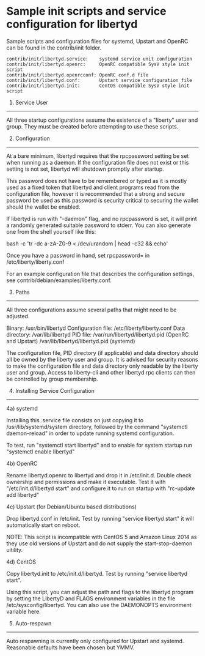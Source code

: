 Sample init scripts and service configuration for libertyd
==========================================================

Sample scripts and configuration files for systemd, Upstart and OpenRC
can be found in the contrib/init folder.

    contrib/init/libertyd.service:    systemd service unit configuration
    contrib/init/libertyd.openrc:     OpenRC compatible SysV style init script
    contrib/init/libertyd.openrcconf: OpenRC conf.d file
    contrib/init/libertyd.conf:       Upstart service configuration file
    contrib/init/libertyd.init:       CentOS compatible SysV style init script

1. Service User
---------------------------------

All three startup configurations assume the existence of a "liberty" user
and group.  They must be created before attempting to use these scripts.

2. Configuration
---------------------------------

At a bare minimum, libertyd requires that the rpcpassword setting be set
when running as a daemon.  If the configuration file does not exist or this
setting is not set, libertyd will shutdown promptly after startup.

This password does not have to be remembered or typed as it is mostly used
as a fixed token that libertyd and client programs read from the configuration
file, however it is recommended that a strong and secure password be used
as this password is security critical to securing the wallet should the
wallet be enabled.

If libertyd is run with "-daemon" flag, and no rpcpassword is set, it will
print a randomly generated suitable password to stderr.  You can also
generate one from the shell yourself like this:

bash -c 'tr -dc a-zA-Z0-9 < /dev/urandom | head -c32 && echo'

Once you have a password in hand, set rpcpassword= in /etc/liberty/liberty.conf

For an example configuration file that describes the configuration settings,
see contrib/debian/examples/liberty.conf.

3. Paths
---------------------------------

All three configurations assume several paths that might need to be adjusted.

Binary:              /usr/bin/libertyd
Configuration file:  /etc/liberty/liberty.conf
Data directory:      /var/lib/libertyd
PID file:            /var/run/libertyd/libertyd.pid (OpenRC and Upstart)
                     /var/lib/libertyd/libertyd.pid (systemd)

The configuration file, PID directory (if applicable) and data directory
should all be owned by the liberty user and group.  It is advised for security
reasons to make the configuration file and data directory only readable by the
liberty user and group.  Access to liberty-cli and other libertyd rpc clients
can then be controlled by group membership.

4. Installing Service Configuration
-----------------------------------

4a) systemd

Installing this .service file consists on just copying it to
/usr/lib/systemd/system directory, followed by the command
"systemctl daemon-reload" in order to update running systemd configuration.

To test, run "systemctl start libertyd" and to enable for system startup run
"systemctl enable libertyd"

4b) OpenRC

Rename libertyd.openrc to libertyd and drop it in /etc/init.d.  Double
check ownership and permissions and make it executable.  Test it with
"/etc/init.d/libertyd start" and configure it to run on startup with
"rc-update add libertyd"

4c) Upstart (for Debian/Ubuntu based distributions)

Drop libertyd.conf in /etc/init.  Test by running "service libertyd start"
it will automatically start on reboot.

NOTE: This script is incompatible with CentOS 5 and Amazon Linux 2014 as they
use old versions of Upstart and do not supply the start-stop-daemon uitility.

4d) CentOS

Copy libertyd.init to /etc/init.d/libertyd. Test by running "service libertyd start".

Using this script, you can adjust the path and flags to the libertyd program by
setting the LibertyD and FLAGS environment variables in the file
/etc/sysconfig/libertyd. You can also use the DAEMONOPTS environment variable here.

5. Auto-respawn
-----------------------------------

Auto respawning is currently only configured for Upstart and systemd.
Reasonable defaults have been chosen but YMMV.
